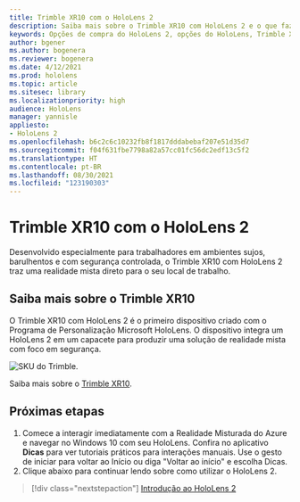 ```yaml
---
title: Trimble XR10 com o HoloLens 2
description: Saiba mais sobre o Trimble XR10 com HoloLens 2 e o que fazer depois de obter o seu.
keywords: Opções de compra do HoloLens 2, opções do HoloLens, Trimble XR10
author: bgener
ms.author: bogenera
ms.reviewer: bogenera
ms.date: 4/12/2021
ms.prod: hololens
ms.topic: article
ms.sitesec: library
ms.localizationpriority: high
audience: HoloLens
manager: yannisle
appliesto:
- HoloLens 2
ms.openlocfilehash: b6c2c6c10232fb8f1817dddabebaf207e51d35d7
ms.sourcegitcommit: f04f631fbe7798a82a57cc01fc56dc2edf13c5f2
ms.translationtype: HT
ms.contentlocale: pt-BR
ms.lasthandoff: 08/30/2021
ms.locfileid: "123190303"
---
```

# <a name="trimble-xr10-with-hololens-2"></a>Trimble XR10 com o HoloLens 2

Desenvolvido especialmente para trabalhadores em ambientes sujos, barulhentos e com segurança controlada, o Trimble XR10 com HoloLens 2 traz uma realidade mista direto para o seu local de trabalho.

## <a name="learn-about-trimble-xr10"></a>Saiba mais sobre o Trimble XR10

O Trimble XR10 com HoloLens 2 é o primeiro dispositivo criado com o Programa de Personalização Microsoft HoloLens. O dispositivo integra um HoloLens 2 em um capacete para produzir uma solução de realidade mista com foco em segurança.

![SKU do Trimble.](./images/trimble-ed.png)

Saiba mais sobre o [Trimble XR10](https://fieldtech.trimble.com/en/product/trimble-xr10-with-hololens-2).

## <a name="next-steps"></a>Próximas etapas

1. Comece a interagir imediatamente com a Realidade Misturada do Azure e navegar no Windows 10 com seu HoloLens. Confira no aplicativo **Dicas** para ver tutoriais práticos para interações manuais. Use o gesto de iniciar para voltar ao Início ou diga "Voltar ao início" e escolha Dicas.
1. Clique abaixo para continuar lendo sobre como utilizar o HoloLens 2.

> [!div class="nextstepaction"]
> [Introdução ao HoloLens 2](hololens2-basic-usage.md)